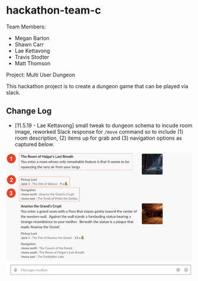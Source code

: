 # hackathon-team-c

Team Members:
- Megan Barton
- Shawn Carr
- Lae Kettavong
- Travis Stodter
- Matt Thomson

Project: Multi User Dungeon

This hackathon project is to create a dungeon game that can be played via slack.



## Change Log
 - [11.5.19 - Lae Kettavong] small tweak to dungeon schema to incude room image, reworked Slack response for `/move` command so to include (1) room description, (2) items up for grab and (3) navigation options as captured below. 

<img src="images/slack-ui-1.png" width="1000">